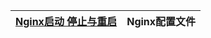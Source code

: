 




[Nginx启动 停止与重启](https://github.com/stevenli91748/JAVA-Architecture/blob/master/Tools%20and%20Middleware/Nginx/Nginx基础/Nginx启动%20停止与重启.md)|Nginx配置文件|
---|---|
